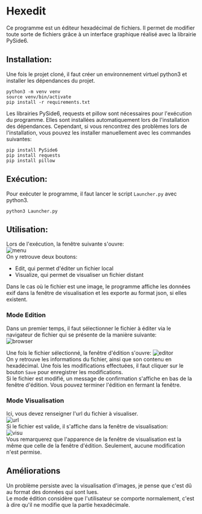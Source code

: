 # Hexedit
Ce programme est un éditeur hexadécimal de fichiers. Il permet de modifier toute sorte de fichiers grâce à un interface graphique réalisé avec la librairie PySide6.

## Installation:
Une fois le projet cloné, il faut créer un environnement virtuel python3 et installer les dépendances du projet.
```
python3 -m venv venv
source venv/bin/activate
pip install -r requirements.txt
```

Les librairies PySide6, requests et pillow sont nécessaires pour l'exécution du programme. Elles sont installées automatiquement lors de l'installation des dépendances. Cependant, si vous rencontrez des problèmes lors de l'installation, vous pouvez les installer manuellement avec les commandes suivantes:
```
pip install PySide6
pip install requests
pip install pillow
```

## Exécution:
Pour exécuter le programme, il faut lancer le script `Launcher.py` avec python3.
```
python3 Launcher.py
```

## Utilisation:
Lors de l'exécution, la fenêtre suivante s'ouvre:  
![menu](doc/menu.png)  
On y retrouve deux boutons:  
- Edit, qui permet d'éditer un fichier local
- Visualize, qui permet de visualiser un fichier distant

Dans le cas où le fichier est une image, le programme affiche les données exif dans la fenêtre de visualisation et les exporte au format json, si elles existent.

### Mode Edition
Dans un premier temps, il faut sélectionner le fichier à éditer via le navigateur de fichier qui se présente de la manière suivante:  
![browser](doc/browser.png)  

Une fois le fichier sélectionné, la fenêtre d'édition s'ouvre:
![editor](doc/editor.png)  
On y retrouve les informations du fichier, ainsi que son contenu en hexadécimal.
Une fois les modifications effectuées, il faut cliquer sur le bouton `Save` pour enregistrer les modifications.  
Si le fichier est modifié, un message de confirmation s'affiche en bas de la fenêtre d'édition. 
Vous pouvez terminer l'édition en fermant la fenêtre.  

### Mode Visualisation
Ici, vous devez renseigner l'url du fichier à visualiser.  
![url](doc/url.png)  
Si le fichier est valide, il s'affiche dans la fenêtre de visualisation:  
![visu](doc/visu.png)  
Vous remarquerez que l'apparence de la fenêtre de visualisation est la même que celle de la fenêtre d'édition. Seulement, aucune modification n'est permise.

## Améliorations
Un problème persiste avec la visualisation d'images, je pense que c'est dû au format des données qui sont lues.  
Le mode édition considère que l'utilisateur se comporte normalement, c'est à dire qu'il ne modifie que la partie hexadécimale.
